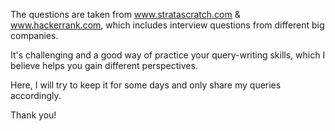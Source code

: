 The questions are taken from www.stratascratch.com & www.hackerrank.com, which includes interview questions from different big companies.

It's challenging and a good way of practice your query-writing skills, which I believe helps you gain different perspectives.

Here, I will try to keep it for some days and only share my queries accordingly.

Thank you!
